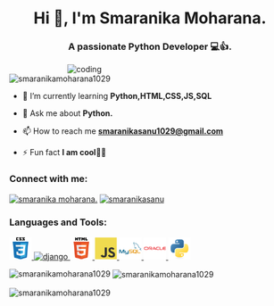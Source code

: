 <h1 align="center">Hi 👋, I'm Smaranika Moharana.</h1>
<h3 align="center">A passionate Python Developer 💻👍.</h3>
<img align="right" alt="coding" width="400" src="https://cdn.dribbble.com/users/1857592/screenshots/3848396/character-typing.gif">

<p align="left"> <img src="https://komarev.com/ghpvc/?username=smaranikamoharana1029&label=Profile%20views&color=0e75b6&style=flat" alt="smaranikamoharana1029" /> </p>

- 🌱 I’m currently learning **Python,HTML,CSS,JS,SQL**

- 💬 Ask me about **Python.**

- 📫 How to reach me **smaranikasanu1029@gmail.com**

- ⚡ Fun fact **I am cool🧸🧸**

<h3 align="left">Connect with me:</h3>
<p align="left">
<a href="https://linkedin.com/in/smaranika moharana." target="blank"><img align="center" src="https://raw.githubusercontent.com/rahuldkjain/github-profile-readme-generator/master/src/images/icons/Social/linked-in-alt.svg" alt="smaranika moharana." height="30" width="40" /></a>
<a href="https://instagram.com/smaranikasanu" target="blank"><img align="center" src="https://raw.githubusercontent.com/rahuldkjain/github-profile-readme-generator/master/src/images/icons/Social/instagram.svg" alt="smaranikasanu" height="30" width="40" /></a>
</p>

<h3 align="left">Languages and Tools:</h3>
<p align="left"> <a href="https://www.w3schools.com/css/" target="_blank" rel="noreferrer"> <img src="https://raw.githubusercontent.com/devicons/devicon/master/icons/css3/css3-original-wordmark.svg" alt="css3" width="40" height="40"/> </a> <a href="https://www.djangoproject.com/" target="_blank" rel="noreferrer"> <img src="https://cdn.worldvectorlogo.com/logos/django.svg" alt="django" width="40" height="40"/> </a> <a href="https://www.w3.org/html/" target="_blank" rel="noreferrer"> <img src="https://raw.githubusercontent.com/devicons/devicon/master/icons/html5/html5-original-wordmark.svg" alt="html5" width="40" height="40"/> </a> <a href="https://developer.mozilla.org/en-US/docs/Web/JavaScript" target="_blank" rel="noreferrer"> <img src="https://raw.githubusercontent.com/devicons/devicon/master/icons/javascript/javascript-original.svg" alt="javascript" width="40" height="40"/> </a> <a href="https://www.mysql.com/" target="_blank" rel="noreferrer"> <img src="https://raw.githubusercontent.com/devicons/devicon/master/icons/mysql/mysql-original-wordmark.svg" alt="mysql" width="40" height="40"/> </a> <a href="https://www.oracle.com/" target="_blank" rel="noreferrer"> <img src="https://raw.githubusercontent.com/devicons/devicon/master/icons/oracle/oracle-original.svg" alt="oracle" width="40" height="40"/> </a> <a href="https://www.python.org" target="_blank" rel="noreferrer"> <img src="https://raw.githubusercontent.com/devicons/devicon/master/icons/python/python-original.svg" alt="python" width="40" height="40"/> </a> </p>

<p><img align="left" src="https://github-readme-stats.vercel.app/api/top-langs?username=smaranikamoharana1029&show_icons=true&locale=en&layout=compact" alt="smaranikamoharana1029" /></p>

<p>&nbsp;<img align="center" src="https://github-readme-stats.vercel.app/api?username=smaranikamoharana1029&show_icons=true&locale=en" alt="smaranikamoharana1029" /></p>

<p><img align="center" src="https://github-readme-streak-stats.herokuapp.com/?user=smaranikamoharana1029&" alt="smaranikamoharana1029" /></p>

